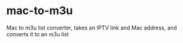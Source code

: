 # mac-to-m3u
Mac to m3u list converter, takes an IPTV link and Mac address, and converts it to an m3u list
